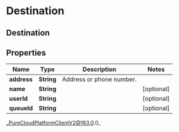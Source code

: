 # Destination

## Destination

## Properties

|Name | Type | Description | Notes|
|------------ | ------------- | ------------- | -------------|
| **address** | **String** | Address or phone number. | |
| **name** | **String** |  | [optional] |
| **userId** | **String** |  | [optional] |
| **queueId** | **String** |  | [optional] |



_PureCloudPlatformClientV2@163.0.0_
